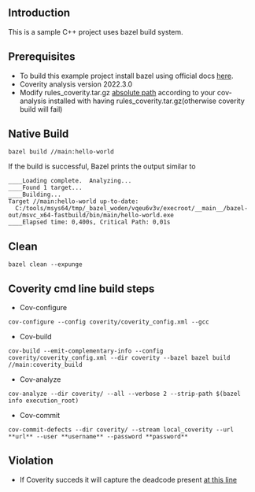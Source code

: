 ## Introduction

This is a sample C++ project uses bazel build system.

## Prerequisites
- To build this example project install bazel using official docs [here](https://bazel.build/install).
- Coverity analysis version 2022.3.0
- Modify rules_coverity.tar.gz [absolute path](https://github.com/inbharajmani/sample_bazel_cpp_coverity/blob/14304ec5553982478d8c4e4d255c6da2c8ee8109/WORKSPACE#L4) according to your cov-analysis installed with having rules_coverity.tar.gz(otherwise coverity build will fail)

## Native Build
```
bazel build //main:hello-world
```

If the build is successful, Bazel prints the output similar to
```
____Loading complete.  Analyzing...
____Found 1 target...
____Building...
Target //main:hello-world up-to-date:
  C:/tools/msys64/tmp/_bazel_woden/vqeu6v3v/execroot/__main__/bazel-out/msvc_x64-fastbuild/bin/main/hello-world.exe
____Elapsed time: 0,400s, Critical Path: 0,01s
```
## Clean

```
bazel clean --expunge
```
## Coverity cmd line build steps

- Cov-configure

```
cov-configure --config coverity/coverity_config.xml --gcc 
```

- Cov-build

```
cov-build --emit-complementary-info --config coverity/coverity_config.xml --dir coverity --bazel bazel build //main:coverity_build
```
- Cov-analyze

```
cov-analyze --dir coverity/ --all --verbose 2 --strip-path $(bazel info execution_root)
```

- Cov-commit

```
cov-commit-defects --dir coverity/ --stream local_coverity --url **url** --user **username** --password **password**
```

## Violation

- If Coverity succeds it will capture the deadcode present [at this line](https://github.com/inbharajmani/sample_bazel_cpp_coverity/blob/14304ec5553982478d8c4e4d255c6da2c8ee8109/main/hello-world.cc#L20)